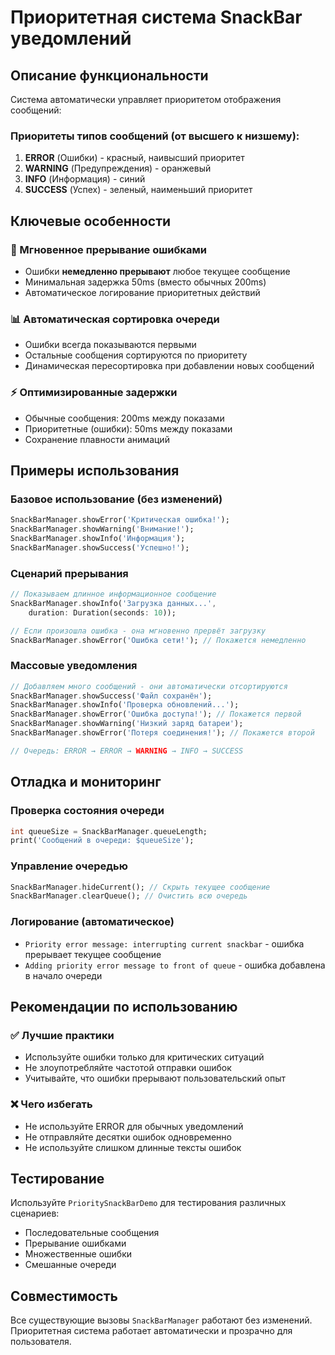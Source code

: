 # Приоритетная система SnackBar уведомлений

## Описание функциональности

Система автоматически управляет приоритетом отображения сообщений:

### Приоритеты типов сообщений (от высшего к низшему):
1. **ERROR** (Ошибки) - красный, наивысший приоритет
2. **WARNING** (Предупреждения) - оранжевый  
3. **INFO** (Информация) - синий
4. **SUCCESS** (Успех) - зеленый, наименьший приоритет

## Ключевые особенности

### 🚨 Мгновенное прерывание ошибками
- Ошибки **немедленно прерывают** любое текущее сообщение
- Минимальная задержка 50ms (вместо обычных 200ms)
- Автоматическое логирование приоритетных действий

### 📊 Автоматическая сортировка очереди
- Ошибки всегда показываются первыми
- Остальные сообщения сортируются по приоритету
- Динамическая пересортировка при добавлении новых сообщений

### ⚡ Оптимизированные задержки
- Обычные сообщения: 200ms между показами
- Приоритетные (ошибки): 50ms между показами
- Сохранение плавности анимаций

## Примеры использования

### Базовое использование (без изменений)
```dart
SnackBarManager.showError('Критическая ошибка!');
SnackBarManager.showWarning('Внимание!');
SnackBarManager.showInfo('Информация');
SnackBarManager.showSuccess('Успешно!');
```

### Сценарий прерывания
```dart
// Показываем длинное информационное сообщение
SnackBarManager.showInfo('Загрузка данных...', 
    duration: Duration(seconds: 10));

// Если произошла ошибка - она мгновенно прервёт загрузку
SnackBarManager.showError('Ошибка сети!'); // Покажется немедленно
```

### Массовые уведомления
```dart
// Добавляем много сообщений - они автоматически отсортируются
SnackBarManager.showSuccess('Файл сохранён');
SnackBarManager.showInfo('Проверка обновлений...');
SnackBarManager.showError('Ошибка доступа!'); // Покажется первой
SnackBarManager.showWarning('Низкий заряд батареи'); 
SnackBarManager.showError('Потеря соединения!'); // Покажется второй

// Очередь: ERROR → ERROR → WARNING → INFO → SUCCESS
```

## Отладка и мониторинг

### Проверка состояния очереди
```dart
int queueSize = SnackBarManager.queueLength;
print('Сообщений в очереди: $queueSize');
```

### Управление очередью
```dart
SnackBarManager.hideCurrent(); // Скрыть текущее сообщение
SnackBarManager.clearQueue(); // Очистить всю очередь
```

### Логирование (автоматическое)
- `Priority error message: interrupting current snackbar` - ошибка прерывает текущее сообщение
- `Adding priority error message to front of queue` - ошибка добавлена в начало очереди

## Рекомендации по использованию

### ✅ Лучшие практики
- Используйте ошибки только для критических ситуаций
- Не злоупотребляйте частотой отправки ошибок
- Учитывайте, что ошибки прерывают пользовательский опыт

### ❌ Чего избегать
- Не используйте ERROR для обычных уведомлений
- Не отправляйте десятки ошибок одновременно
- Не используйте слишком длинные тексты ошибок

## Тестирование

Используйте `PrioritySnackBarDemo` для тестирования различных сценариев:
- Последовательные сообщения
- Прерывание ошибками  
- Множественные ошибки
- Смешанные очереди

## Совместимость

Все существующие вызовы `SnackBarManager` работают без изменений.
Приоритетная система работает автоматически и прозрачно для пользователя.
